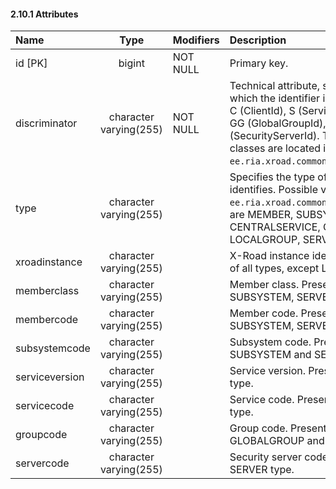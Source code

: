 #### 2.10.1 Attributes

| Name           |          Type          | Modifiers | Description                                                                                                                                                                                                                                                                                                         |
|:---------------|:----------------------:|:----------|:--------------------------------------------------------------------------------------------------------------------------------------------------------------------------------------------------------------------------------------------------------------------------------------------------------------------|
| id [PK]        |         bigint         | NOT NULL  | Primary key.                                                                                                                                                                                                                                                                                                        |
| discriminator  | character varying(255) | NOT NULL  | Technical attribute, specifying the Java class to which the identifier is mapped. Possible values are C (ClientId), S (ServiceId), CS (CentralServiceId), GG (GlobalGroupId), LG (LocalGroupId), SS (SecurityServerId). The corresponding Java classes are located in the `ee.ria.xroad.common.identifier` package. |
| type           | character varying(255) |           | Specifies the type of the object that the identifier identifies. Possible values, defined in enum `ee.ria.xroad.common.identifier.XroadObjectType`, are MEMBER, SUBSYSTEM, SERVICE, CENTRALSERVICE, GLOBALGROUP, LOCALGROUP, SERVER.                                                                                |
| xroadinstance  | character varying(255) |           | X-Road instance identifier. Present in identifiers of all types, except LOCALGROUP.                                                                                                                                                                                                                                 |
| memberclass    | character varying(255) |           | Member class. Present in identifiers of MEMBER, SUBSYSTEM, SERVER and SERVICE type.                                                                                                                                                                                                                                 |
| membercode     | character varying(255) |           | Member code. Present in identifiers of MEMBER, SUBSYSTEM, SERVER and SERVICE type.                                                                                                                                                                                                                                  |
| subsystemcode  | character varying(255) |           | Subsystem code. Present in identifiers of SUBSYSTEM and SERVICE type.                                                                                                                                                                                                                                               |
| serviceversion | character varying(255) |           | Service version. Present in identifiers of SERVICE type.                                                                                                                                                                                                                                                            |
| servicecode    | character varying(255) |           | Service code. Present in identifiers of SERVICE type.                                                                                                                                                                                                                                                               |
| groupcode      | character varying(255) |           | Group code. Present in identifiers of GLOBALGROUP and LOCALGROUP type.                                                                                                                                                                                                                                              |
| servercode     | character varying(255) |           | Security server code. Present in identifiers of SERVER type.                                                                                                                                                                                                                                                        |
